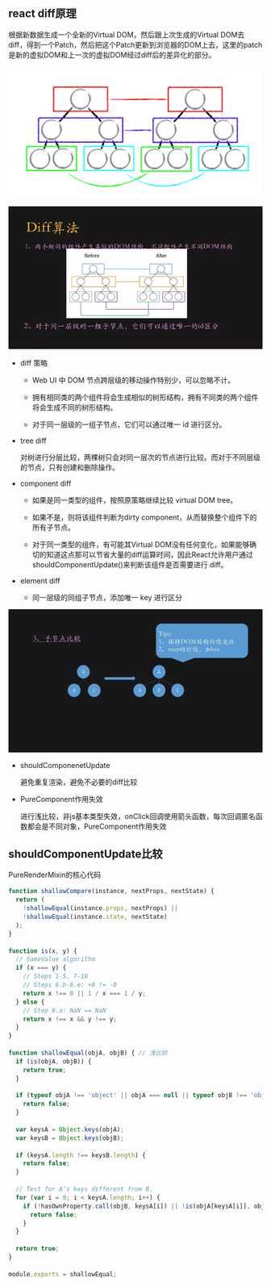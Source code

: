 ## react diff原理

根据新数据生成一个全新的Virtual DOM，然后跟上次生成的Virtual DOM去 diff，得到一个Patch，然后把这个Patch更新到浏览器的DOM上去，这里的patch是新的虚拟DOM和上一次的虚拟DOM经过diff后的差异化的部分。

![compare](../images/compare.png )

![diff](../images/diff.webp )

* diff 策略

  - Web UI 中 DOM 节点跨层级的移动操作特别少，可以忽略不计。

  - 拥有相同类的两个组件将会生成相似的树形结构，拥有不同类的两个组件将会生成不同的树形结构。

  - 对于同一层级的一组子节点，它们可以通过唯一 id 进行区分。

* tree diff

  对树进行分层比较，两棵树只会对同一层次的节点进行比较。而对于不同层级的节点，只有创建和删除操作。

* component diff

  - 如果是同一类型的组件，按照原策略继续比较 virtual DOM tree。

  - 如果不是，则将该组件判断为dirty component，从而替换整个组件下的所有子节点。

  - 对于同一类型的组件，有可能其Virtual DOM没有任何变化，如果能够确切的知道这点那可以节省大量的diff运算时间，因此React允许用户通过 shouldComponentUpdate()来判断该组件是否需要进行 diff。

* element diff

  - 同一层级的同组子节点，添加唯一 key 进行区分

![diff](../images/key.webp )


* shouldComponenetUpdate

  避免重复渲染，避免不必要的diff比较

* PureComponent作用失效

  进行浅比较，非js基本类型失效，onClick回调使用箭头函数，每次回调匿名函数都会是不同对象，PureComponent作用失效


## shouldComponentUpdate比较

PureRenderMixin的核心代码

```js
function shallowCompare(instance, nextProps, nextState) {
  return (
    !shallowEqual(instance.props, nextProps) ||
    !shallowEqual(instance.state, nextState)
  );
}

function is(x, y) {
  // SameValue algorithm
  if (x === y) {
    // Steps 1-5, 7-10
    // Steps 6.b-6.e: +0 != -0
    return x !== 0 || 1 / x === 1 / y;
  } else {
    // Step 6.a: NaN == NaN
    return x !== x && y !== y;
  }
}

function shallowEqual(objA, objB) { // 浅比较
  if (is(objA, objB)) {
    return true;
  }

  if (typeof objA !== 'object' || objA === null || typeof objB !== 'object' || objB === null) {
    return false;
  }

  var keysA = Object.keys(objA);
  var keysB = Object.keys(objB);

  if (keysA.length !== keysB.length) {
    return false;
  }

  // Test for A's keys different from B.
  for (var i = 0; i < keysA.length; i++) {
    if (!hasOwnProperty.call(objB, keysA[i]) || !is(objA[keysA[i]], objB[keysA[i]])) {
      return false;
    }
  }

  return true;
}

module.exports = shallowEqual;
```
